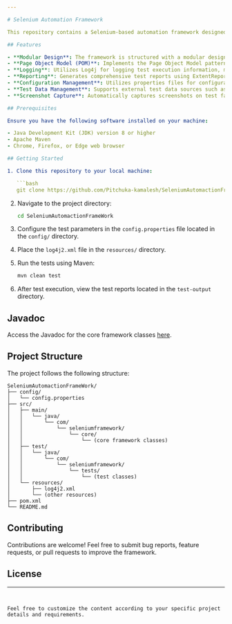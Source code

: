 ```yaml
---

# Selenium Automation Framework

This repository contains a Selenium-based automation framework designed to facilitate automated testing of web applications. The framework is built using Java, TestNG, and Selenium WebDriver.

## Features

- **Modular Design**: The framework is structured with a modular design, making it easy to maintain and scale.
- **Page Object Model (POM)**: Implements the Page Object Model pattern for better code organization and readability.
- **Logging**: Utilizes Log4j for logging test execution information, making it easier to debug and analyze test results.
- **Reporting**: Generates comprehensive test reports using ExtentReports, providing insights into test execution status and details.
- **Configuration Management**: Utilizes properties files for configuration management, allowing easy modification of test parameters.
- **Test Data Management**: Supports external test data sources such as Excel files for efficient management and reuse of test data.
- **Screenshot Capture**: Automatically captures screenshots on test failure for enhanced error analysis.

## Prerequisites

Ensure you have the following software installed on your machine:

- Java Development Kit (JDK) version 8 or higher
- Apache Maven
- Chrome, Firefox, or Edge web browser

## Getting Started

1. Clone this repository to your local machine:

   ```bash
   git clone https://github.com/Pitchuka-kamalesh/SeleniumAutomactionFrameWork.git
   ```

2. Navigate to the project directory:

   ```bash
   cd SeleniumAutomactionFrameWork
   ```

3. Configure the test parameters in the `config.properties` file located in the `config/` directory.

4. Place the `log4j2.xml` file in the `resources/` directory.

5. Run the tests using Maven:

   ```bash
   mvn clean test
   ```

6. After test execution, view the test reports located in the `test-output` directory.

## Javadoc

Access the Javadoc for the core framework classes [here](https://pitchuka-kamalesh.github.io/SeleniumAutomactionFrameWork/com/seleniumframework/core/package-summary.html).

## Project Structure

The project follows the following structure:

```
SeleniumAutomactionFrameWork/
├── config/
│   └── config.properties
├── src/
│   ├── main/
│   │   └── java/
│   │       └── com/
│   │           └── seleniumframework/
│   │               └── core/
│   │                   └── (core framework classes)
│   ├── test/
│   │   └── java/
│   │       └── com/
│   │           └── seleniumframework/
│   │               └── tests/
│   │                   └── (test classes)
│   └── resources/
│       ├── log4j2.xml
│       └── (other resources)
├── pom.xml
└── README.md
```

## Contributing

Contributions are welcome! Feel free to submit bug reports, feature requests, or pull requests to improve the framework.

## License



---
```


Feel free to customize the content according to your specific project details and requirements.
